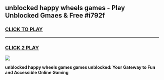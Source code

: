 
## unblocked happy wheels games - Play Unblocked Gmaes & Free #i792f
<h3>
<a href="https://news.freeplayer.one?title=unblocked_happy_wheels_games&ref=03M">CLICK TO PLAY</a></h3>
<hr>

<h3>
<a href="https://news.freeplayer.one?title=unblocked_happy_wheels_games&ref=03M">CLICK 2 PLAY</a>
  
</h3>

<a href="https://news.freeplayer.one?title=unblocked_happy_wheels_games&ref=03M"><img src="https://clearcache.store/games.png"></a>


**unblocked happy wheels games games unblocked: Your Gateway to Fun and Accessible Online Gaming**
